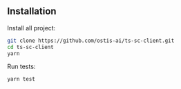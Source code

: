## Installation

Install all project:

```sh
git clone https://github.com/ostis-ai/ts-sc-client.git
cd ts-sc-client
yarn
```

Run tests:
```sh
yarn test
```